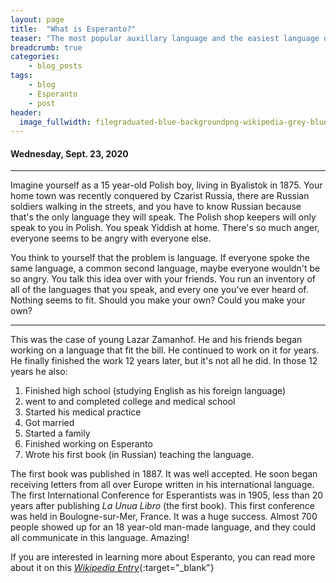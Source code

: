 ```yaml
---
layout: page
title:  "What is Esperanto?"
teaser: "The most popular auxillary language and the easiest language on earth to learn."
breadcrumb: true
categories:
    - blog_posts
tags:
    - blog
    - Esperanto
    - post
header: 
  image_fullwidth: filegraduated-blue-backgroundpng-wikipedia-grey-blue-png-1000_500.png
---
```

#### Wednesday, Sept. 23, 2020

---------

Imagine yourself as a 15 year-old Polish boy, living in Byalistok in 1875.  Your home town was recently conquered by Czarist Russia, there are Russian soldiers walking in the streets, and you have to know Russian because that's the only language they will speak.  The Polish shop keepers will only speak to you in Polish.  You speak Yiddish at home. There's so much anger, everyone seems to be angry with everyone else.  

You think to yourself that the problem is language.  If everyone spoke the same language, a common second language, maybe everyone wouldn't be so angry.  You talk this idea over with your friends.  You run an inventory of all of the languages that you speak, and every one you've ever heard of.  Nothing seems to fit.  Should you make your own?  Could you make your own?

---------

This was the case of young Lazar Zamanhof.  He and his friends began working on a language that fit the bill.  He continued to work on it for years.  He finally finished the work 12 years later, but it's not all he did.  In those 12 years he also: 
1. Finished high school (studying English as his foreign language) 
2. went to and completed college and medical school
3. Started his medical practice
4. Got married
5. Started a family
6. Finished working on Esperanto
7. Wrote his first book (in Russian) teaching the language.

The first book was published in 1887.  It was well accepted.  He soon began receiving letters from all over Europe written in his international language.  The first International Conference for Esperantists was in 1905, less than 20 years after publishing *La Unua Libro* (the first book).  This first conference was held in Boulogne-sur-Mer, France.  It was a huge success.  Almost 700 people showed up for an 18 year-old man-made language, and they could all communicate in this language.  Amazing!

If you are interested in learning more about Esperanto, you can read more about it on this [*Wikipedia Entry*](https://en.wikipedia.org/wiki/Esperanto){:target="_blank"}